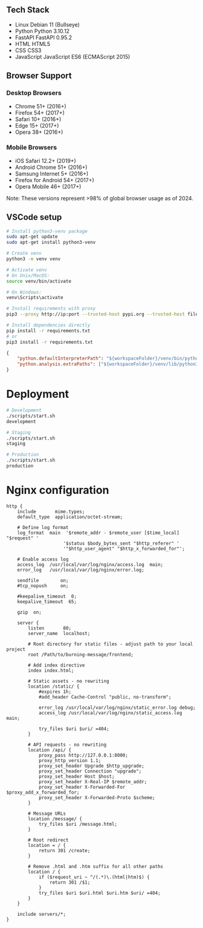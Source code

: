 ## Tech Stack

- Linux     Debian 11 (Bullseye)
- Python    Python 3.10.12
- FastAPI   FastAPI 0.95.2
- HTML      HTML5
- CSS       CSS3
- JavaScript JavaScript ES6 (ECMAScript 2015)

## Browser Support

### Desktop Browsers
- Chrome 51+ (2016+)
- Firefox 54+ (2017+)
- Safari 10+ (2016+)
- Edge 15+ (2017+)
- Opera 38+ (2016+)

### Mobile Browsers
- iOS Safari 12.2+ (2019+)
- Android Chrome 51+ (2016+)
- Samsung Internet 5+ (2016+)
- Firefox for Android 54+ (2017+)
- Opera Mobile 46+ (2017+)

Note: These versions represent >98% of global browser usage as of 2024.

## VSCode setup
```bash
# Install python3-venv package
sudo apt-get update
sudo apt-get install python3-venv

# Create venv
python3 -m venv venv

# Activate venv
# On Unix/MacOS:
source venv/bin/activate

# On Windows:
venv\Scripts\activate

# Install requirements with proxy
pip3 --proxy http://ip:port --trusted-host pypi.org --trusted-host files.pythonhosted.org install -r requirements.txt

# Install dependencies directly
pip install -r requirements.txt
# or 
pip3 install -r requirements.txt
```

<!-- .vscode/settings.json -->
```JSON
{
    "python.defaultInterpreterPath": "${workspaceFolder}/venv/bin/python",
    "python.analysis.extraPaths": ["${workspaceFolder}/venv/lib/python3.11/site-packages"]
}
```

# Deployment
```bash
# Development
./scripts/start.sh
development

# Staging
./scripts/start.sh
staging

# Production
./scripts/start.sh
production
```

# Nginx configuration
```text
http {
    include       mime.types;
    default_type  application/octet-stream;

    # Define log format
    log_format  main  '$remote_addr - $remote_user [$time_local] "$request" '
                     '$status $body_bytes_sent "$http_referer" '
                     '"$http_user_agent" "$http_x_forwarded_for"';

    # Enable access log
    access_log  /usr/local/var/log/nginx/access.log  main;
    error_log   /usr/local/var/log/nginx/error.log;

    sendfile        on;
    #tcp_nopush     on;

    #keepalive_timeout  0;
    keepalive_timeout  65;

    gzip  on;

    server {
        listen       80;
        server_name  localhost;

        # Root directory for static files - adjust path to your local project
        root /Path/to/burning-message/frontend;

        # Add index directive
        index index.html;

        # Static assets - no rewriting
        location /static/ {
            #expires 1h;
            #add_header Cache-Control "public, no-transform";
            
            error_log /usr/local/var/log/nginx/static_error.log debug;
            access_log /usr/local/var/log/nginx/static_access.log main;
            
            try_files $uri $uri/ =404;
        }

        # API requests - no rewriting
        location /api/ {
            proxy_pass http://127.0.0.1:8000;
            proxy_http_version 1.1;
            proxy_set_header Upgrade $http_upgrade;
            proxy_set_header Connection "upgrade";
            proxy_set_header Host $host;
            proxy_set_header X-Real-IP $remote_addr;
            proxy_set_header X-Forwarded-For $proxy_add_x_forwarded_for;
            proxy_set_header X-Forwarded-Proto $scheme;
        }

        # Message URLs
        location /message/ {
            try_files $uri /message.html;
        }

        # Root redirect
        location = / {
            return 301 /create;
        }

        # Remove .html and .htm suffix for all other paths
        location / {
            if ($request_uri ~ ^/(.*)\.(html|htm)$) {
                return 301 /$1;
            }
            try_files $uri $uri.html $uri.htm $uri/ =404;
        }
    }

    include servers/*;
}
```